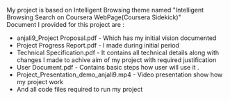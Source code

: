 My project is based on Intelligent Browsing theme named "Intelligent Browsing Search on Coursera WebPage(Coursera Sidekick)"  
Document I provided for this project are :


- anjali9_Project Proposal.pdf - Which has my initial vision documented
- Project Progress Report.pdf -  I made during initial period
- Technical Specification.pdf - It contains all technical details along with changes I made to achive aim of my project with required justification
- User Document.pdf - Contains basic steps how user will use it .
- Project_Presentation_demo_anjali9.mp4 - Video presentation show how my project work
- And all code files required to run my project
